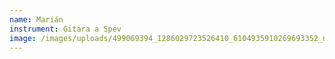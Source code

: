 ```yaml
---
name: Marián
instrument: Gitara a Spev
image: /images/uploads/499069394_1286029723526410_6104935910269693352_n.jpg
---
```

